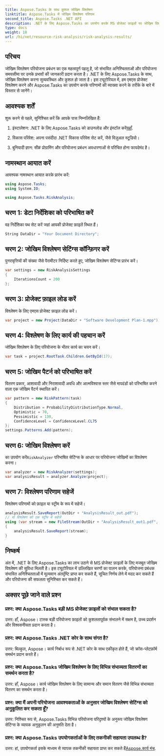 ```yaml
---
title: Aspose.Tasks के साथ कुशल जोखिम विश्लेषण
linktitle: Aspose.Tasks में जोखिम विश्लेषण परिणाम
second_title: Aspose.Tasks .NET API
description: .NET के लिए Aspose.Tasks का उपयोग करके MS प्रोजेक्ट फ़ाइलों पर जोखिम विश्लेषण करना सीखें। परियोजना प्रबंधन को सुव्यवस्थित करें और अनिश्चितताओं को कुशलतापूर्वक कम करें।
type: docs
weight: 18
url: /hi/net/resource-risk-analysis/risk-analysis-results/
---
```

## परिचय
जोखिम विश्लेषण परियोजना प्रबंधन का एक महत्वपूर्ण पहलू है, जो संभावित अनिश्चितताओं और परियोजना समयसीमा पर उनके प्रभावों की जानकारी प्रदान करता है। .NET के लिए Aspose.Tasks के साथ, जोखिम विश्लेषण करना सुव्यवस्थित और कुशल हो जाता है। इस ट्यूटोरियल में, हम एमएस प्रोजेक्ट विश्लेषण करने और Aspose.Tasks का उपयोग करके परिणामों की व्याख्या करने के तरीके के बारे में विस्तार से जानेंगे।
## आवश्यक शर्तें
शुरू करने से पहले, सुनिश्चित करें कि आपके पास निम्नलिखित हैं:
1.  इंस्टालेशन: .NET के लिए Aspose.Tasks को डाउनलोड और इंस्टॉल करें[यहाँ](https://releases.aspose.com/tasks/net/).
   
2. विकास परिवेश: अपना पसंदीदा .NET विकास परिवेश सेट करें, जैसे विज़ुअल स्टूडियो।
3. बुनियादी ज्ञान: सी# प्रोग्रामिंग और परियोजना प्रबंधन अवधारणाओं से परिचित होना फायदेमंद है।

## नामस्थान आयात करें
आवश्यक नामस्थान आयात करके प्रारंभ करें:
```csharp
using Aspose.Tasks;
using System.IO;

using Aspose.Tasks.RiskAnalysis;
```
## चरण 1: डेटा निर्देशिका को परिभाषित करें
वह निर्देशिका पथ सेट करें जहां आपकी प्रोजेक्ट फ़ाइलें स्थित हैं।
```csharp
String DataDir = "Your Document Directory";
```
## चरण 2: जोखिम विश्लेषण सेटिंग्स कॉन्फ़िगर करें
पुनरावृत्तियों की संख्या जैसे पैरामीटर निर्दिष्ट करते हुए, जोखिम विश्लेषण सेटिंग्स प्रारंभ करें।
```csharp
var settings = new RiskAnalysisSettings
{
    IterationsCount = 200
};
```
## चरण 3: प्रोजेक्ट फ़ाइल लोड करें
विश्लेषण के लिए एमएस प्रोजेक्ट फ़ाइल लोड करें।
```csharp
var project = new Project(DataDir + "Software Development Plan-1.mpp");
```
## चरण 4: विश्लेषण के लिए कार्य की पहचान करें
जोखिम विश्लेषण के लिए परियोजना के भीतर कार्य का चयन करें।
```csharp
var task = project.RootTask.Children.GetById(17);
```
## चरण 5: जोखिम पैटर्न को परिभाषित करें
वितरण प्रकार, आशावादी और निराशावादी अवधि और आत्मविश्वास स्तर जैसे मापदंडों को परिभाषित करने वाला एक जोखिम पैटर्न स्थापित करें।
```csharp
var pattern = new RiskPattern(task)
{
    Distribution = ProbabilityDistributionType.Normal,
    Optimistic = 70,
    Pessimistic = 130,
    ConfidenceLevel = ConfidenceLevel.CL75
};
settings.Patterns.Add(pattern);
```
## चरण 6: जोखिम विश्लेषण करें
 का उपयोग करें`RiskAnalyzer` परिभाषित सेटिंग्स के आधार पर परियोजना जोखिमों का विश्लेषण करना।
```csharp
var analyzer = new RiskAnalyzer(settings);
var analysisResult = analyzer.Analyze(project);
```
## चरण 7: विश्लेषण परिणाम सहेजें
विश्लेषण परिणामों को फ़ाइल या स्ट्रीम के रूप में सहेजें।
```csharp
analysisResult.SaveReport(OutDir + "AnalysisResult_out.pdf");
// या विश्लेषण को एक स्ट्रीम में सहेजें
using (var stream = new FileStream(OutDir + "AnalysisResult_out1.pdf", FileMode.Create))
{
    analysisResult.SaveReport(stream);
}
```

## निष्कर्ष
अंत में, .NET के लिए Aspose.Tasks का लाभ उठाने से MS प्रोजेक्ट फ़ाइलों के लिए मजबूत जोखिम विश्लेषण की सुविधा मिलती है। इस ट्यूटोरियल में उल्लिखित चरणों का पालन करके, परियोजना प्रबंधक संभावित अनिश्चितताओं में मूल्यवान अंतर्दृष्टि प्राप्त कर सकते हैं, सूचित निर्णय लेने में मदद कर सकते हैं और परियोजना की सफलता सुनिश्चित कर सकते हैं।
## अक्सर पूछे जाने वाले प्रश्न
### प्रश्न: क्या Aspose.Tasks बड़ी MS प्रोजेक्ट फ़ाइलों को संभाल सकता है?
उत्तर: हाँ, Aspose। टास्क बड़ी परियोजना फ़ाइलों को कुशलतापूर्वक संभालने में सक्षम है, उच्च प्रदर्शन और विश्वसनीयता प्रदान करता है।
### प्रश्न: क्या Aspose.Tasks .NET कोर के साथ संगत है?
उत्तर: बिल्कुल, Aspose। कार्य निर्बाध रूप से .NET कोर के साथ एकीकृत होते हैं, जो क्रॉस-प्लेटफ़ॉर्म समर्थन प्रदान करते हैं।
### प्रश्न: क्या Aspose.Tasks जोखिम विश्लेषण के लिए विभिन्न संभाव्यता वितरणों का समर्थन करता है?
उत्तर: हाँ, Aspose। कार्य जोखिम विश्लेषण के लिए सामान्य और समान वितरण जैसे विभिन्न संभाव्यता वितरण का समर्थन करता है।
### प्रश्न: क्या मैं अपनी परियोजना आवश्यकताओं के अनुसार जोखिम विश्लेषण सेटिंग्स को अनुकूलित कर सकता हूँ?
उत्तर: निश्चित रूप से, Aspose.Tasks विभिन्न परियोजना परिदृश्यों के अनुरूप जोखिम विश्लेषण सेटिंग्स के व्यापक अनुकूलन की अनुमति देता है।
### प्रश्न: क्या Aspose.Tasks उपयोगकर्ताओं के लिए तकनीकी सहायता उपलब्ध है?
 उत्तर: हां, उपयोगकर्ता इसके माध्यम से व्यापक तकनीकी सहायता प्राप्त कर सकते हैं[Aspose.कार्य मंच](https://forum.aspose.com/c/tasks/15).